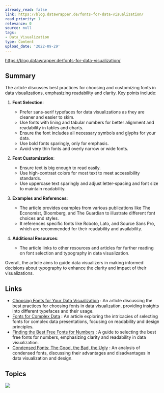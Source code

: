 ```yaml
---
already_read: false
link: https://blog.datawrapper.de/fonts-for-data-visualization/
read_priority: 1
relevance: 0
source: null
tags:
- Data_Visualization
type: Content
upload_date: '2022-09-29'
---
```


https://blog.datawrapper.de/fonts-for-data-visualization/
## Summary

The article discusses best practices for choosing and customizing fonts in data visualizations, emphasizing readability and clarity. Key points include:

1. **Font Selection**:
   - Prefer sans-serif typefaces for data visualizations as they are cleaner and easier to skim.
   - Use fonts with lining and tabular numbers for better alignment and readability in tables and charts.
   - Ensure the font includes all necessary symbols and glyphs for your data.
   - Use bold fonts sparingly, only for emphasis.
   - Avoid very thin fonts and overly narrow or wide fonts.

2. **Font Customization**:
   - Ensure text is big enough to read easily.
   - Use high-contrast colors for most text to meet accessibility standards.
   - Use uppercase text sparingly and adjust letter-spacing and font size to maintain readability.

3. **Examples and References**:
   - The article provides examples from various publications like The Economist, Bloomberg, and The Guardian to illustrate different font choices and styles.
   - It references specific fonts like Roboto, Lato, and Source Sans Pro, which are recommended for their readability and availability.

4. **Additional Resources**:
   - The article links to other resources and articles for further reading on font selection and typography in data visualization.

Overall, the article aims to guide data visualizers in making informed decisions about typography to enhance the clarity and impact of their visualizations.
## Links

- [Choosing Fonts for Your Data Visualization](https://nightingaledvs.com/choosing-fonts-for-your-data-visualization/) : An article discussing the best practices for choosing fonts in data visualization, providing insights into different typefaces and their usage.
- [Fonts for Complex Data](https://www.typography.com/blog/fonts-for-complex-data) : An article exploring the intricacies of selecting fonts for complex data presentations, focusing on readability and design principles.
- [Finding the Best Free Fonts for Numbers](https://www.invisionapp.com/inside-design/best-free-fonts-for-numbers/) : A guide to selecting the best free fonts for numbers, emphasizing clarity and readability in data visualization.
- [Condensed Fonts: The Good, the Bad, the Ugly](https://tympanus.net/codrops/2012/03/20/condensed-fonts-the-good-the-bad-the-ugly/) : An analysis of condensed fonts, discussing their advantages and disadvantages in data visualization and design.

## Topics

![](topics/Tool/Datawrapper)